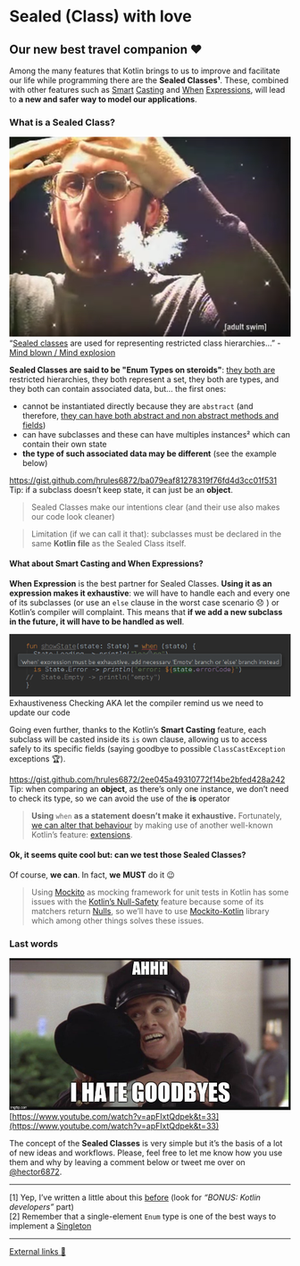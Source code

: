 # Sealed (Class) with love
## Our new best travel companion ❤️

Among the many features that Kotlin brings to us to improve and facilitate our life while programming there are the **Sealed Classes¹**. These, combined with other features such as [Smart](https://kotlinlang.org/docs/reference/typecasts.html#smart-casts) [Casting](https://try.kotlinlang.org/#/Examples/Basic%20syntax%20walk-through/is-checks%20and%20smart%20casts/is-checks%20and%20smart%20casts.kt) and [When](https://kotlinlang.org/docs/reference/control-flow.html#when-expression) [Expressions](https://try.kotlinlang.org/#/Examples/Basic%20syntax%20walk-through/Use%20when/Use%20when.kt), will lead to **a new and safer way to model our applications**.

### What is a Sealed Class?

![](art/1.png) <span class="figcaption_hack">“[Sealed classes](https://kotlinlang.org/docs/reference/sealed-classes.html) are used for representing restricted class hierarchies…” - [Mind blown / Mind explosion](https://www.youtube.com/watch?v=9CS7j5I6aOc)</span>

**Sealed Classes are said to be "Enum Types on steroids"**: [they both are](https://en.wikipedia.org/wiki/Algebraic_data_type) restricted hierarchies, they both represent a set, they both are types, and they both can contain associated data, but… the first ones:

* cannot be instantiated directly because they are `abstract` (and therefore, [they can have both abstract and non abstract methods and fields](https://gist.github.com/hrules6872/b69c89d5b070eb0eb2ecc809f921bd54)) 
* can have subclasses and these can have multiples instances² which can contain
their own state
* **the type of such associated data may be different** (see the example below)

https://gist.github.com/hrules6872/ba079eaf81278319f76fd4d3cc01f531 <span class="figcaption_hack">Tip: if a subclass doesn’t keep state, it can just be an **object**.</span>

> Sealed Classes make our intentions clear (and their use also makes our code look cleaner)

> Limitation (if we can call it that): subclasses must be declared in the same **Kotlin file** as the Sealed Class itself.

#### What about Smart Casting and When Expressions?

**When Expression** is the best partner for Sealed Classes. **Using it as an expression makes it exhaustive**: we will have to handle each and every one of its subclasses (or use an `else` clause in the worst case scenario 😞 ) or Kotlin’s compiler will complaint. This means that **if we add a new subclass in the future, it will have to be handled as well**.

![](art/2.png)<span class="figcaption_hack">Exhaustiveness Checking AKA let the compiler remind us we need to update our code</span>

Going even further, thanks to the Kotlin’s **Smart Casting** feature, each subclass will be casted inside its `is` own clause, allowing us to access safely to its specific fields (saying goodbye to possible `ClassCastException` exceptions 🏆).

https://gist.github.com/hrules6872/2ee045a49310772f14be2bfed428a242 <span class="figcaption_hack">Tip: when comparing an **object**, as there’s only one instance, we don’t need to check its type, so we can avoid the use of the **is** operator</span>

> **Using** `when` **as a statement doesn’t make it exhaustive.** Fortunately, [we can alter that behaviour](https://gist.github.com/hrules6872/99b007c498c919404f9961715ecbe5a7) by making use of another well-known Kotlin’s feature: [extensions](https://kotlinlang.org/docs/reference/extensions.html#extensions).

#### Ok, it seems quite cool but: can we test those Sealed Classes?

Of course, **we can**. In fact, **we** **MUST** do it 😉

> Using [Mockito](http://site.mockito.org/) as mocking framework for unit tests in Kotlin has some issues with the [Kotlin’s Null-Safety](https://kotlinlang.org/docs/reference/null-safety.html) feature because some of its matchers return [Nulls](https://github.com/mockito/mockito/blob/release/2.x/src/main/java/org/mockito/ArgumentMatchers.java#L145), so we’ll have to use [Mockito-Kotlin](https://github.com/nhaarman/mockito-kotlin) library which among other things solves these issues.

### Last words

![](art/3.jpeg)<span class="figcaption_hack">[https://www.youtube.com/watch?v=apFIxtQdpek&t=33](https://www.youtube.com/watch?v=apFIxtQdpek&t=33)</span>

The concept of the **Sealed Classes** is very simple but it’s the basis of a lot of new ideas and workflows. Please, feel free to let me know how you use them and why by leaving a comment below or tweet me over on [@hector6872](https://twitter.com/hector6872).

*****

[1] Yep, I’ve written a little about this [before](https://medium.com/@hector6872/presenters-and-views-meet-the-interface-segregation-principle-1cd6c98f46bb) (look for *“BONUS: Kotlin developers”* part)<br> [2] Remember that a single-element `Enum` type is one of the best ways to implement a [Singleton](http://www.drdobbs.com/jvm/creating-and-destroying-java-objects-par/208403883?pgno=3)

***** 

[External links 👀](https://gist.github.com/hrules6872/2a928d798055c78bfac4635679a04fed)